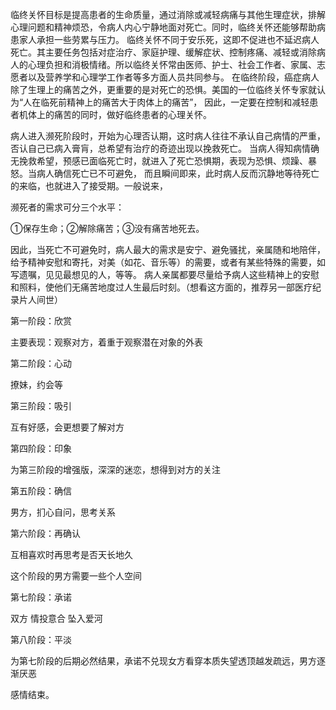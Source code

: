 临终关怀目标是提高患者的生命质量，通过消除或减轻病痛与其他生理症状，排解心理问题和精神烦恐，令病人内心宁静地面对死亡。同时，临终关怀还能够帮助病患家人承担一些劳累与压力。
临终关怀不同于安乐死，这即不促进也不延迟病人死亡。其主要任务包括对症治疗、家庭护理、缓解症状、控制疼痛、减轻或消除病人的心理负担和消极情绪。所以临终关怀常由医师、护士、社会工作者、家属、志愿者以及营养学和心理学工作者等多方面人员共同参与。
在临终阶段，癌症病人除了生理上的痛苦之外，更重要的是对死亡的恐惧。美国的一位临终关怀专家就认为“人在临死前精神上的痛苦大于肉体上的痛苦”，
因此，一定要在控制和减轻患者机体上的痛苦的同时，做好临终患者的心理关怀。

病人进入濒死阶段时，开始为心理否认期，这时病人往往不承认自己病情的严重，否认自己已病入膏肓，总希望有治疗的奇迹出现以挽救死亡。
当病人得知病情确无挽救希望，预感已面临死亡时，就进入了死亡恐惧期，表现为恐惧、烦躁、暴怒。当病人确信死亡已不可避免，
而且瞬间即来，此时病人反而沉静地等待死亡的来临，也就进入了接受期。一般说来，

濒死者的需求可分三个水平：


①保存生命；②解除痛苦；③没有痛苦地死去。


因此，当死亡不可避免时，病人最大的需求是安宁、避免骚扰，亲属随和地陪伴，给予精神安慰和寄托，对美（如花、音乐等）的需要，或者有某些特殊的需要，如写遗嘱，见见最想见的人，等等。
病人亲属都要尽量给予病人这些精神上的安慰和照料，使他们无痛苦地度过人生最后时刻。（想看这方面的，推荐另一部医疗纪录片人间世）


第一阶段：欣赏

主要表现：观察对方，着重于观察潜在对象的外表



第二阶段：心动

撩妹，约会等



第三阶段：吸引

互有好感，会更想要了解对方



第四阶段：印象

为第三阶段的增强版，深深的迷恋，想得到对方的关注



第五阶段：确信

男方，扪心自问，思考关系



第六阶段：再确认

互相喜欢时再思考是否天长地久

这个阶段的男方需要一些个人空间



第七阶段：承诺

双方 情投意合 坠入爱河



第八阶段：平淡

为第七阶段的后期必然结果，承诺不兑现女方看穿本质失望透顶越发疏远，男方逐渐厌恶

感情结束。

